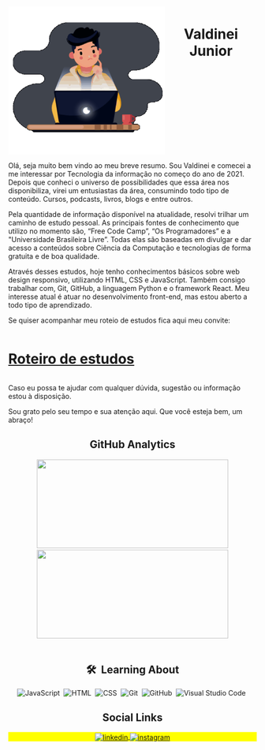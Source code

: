 <div align="center" style="display: flex">
  <img
    width="350em"
    height="300em"
    src="https://github.com/ValdineiJunior/ValdineiJunior/blob/main/animation_500_kv8i962g.gif"
  />

  <h1>
    Valdinei Junior
  </h1>
  
</div>

Olá, seja muito bem vindo ao meu breve resumo. Sou Valdinei e comecei a me interessar por Tecnologia da informação no começo do ano de 2021. Depois que conheci o universo de possibilidades que essa área nos disponibiliza, virei um entusiastas da área, consumindo todo tipo de conteúdo. Cursos, podcasts, livros, blogs e entre outros.

Pela quantidade de informação disponível na atualidade, resolvi trilhar um caminho de estudo pessoal. As principais fontes de conhecimento que utilizo no momento são, “Free Code Camp”, “Os Programadores” e a "Universidade Brasileira Livre”. Todas elas são baseadas em divulgar e dar acesso a conteúdos sobre Ciência da Computação e tecnologias de forma gratuita e de boa qualidade.

Através desses estudos, hoje tenho conhecimentos básicos sobre web design responsivo, utilizando HTML, CSS e JavaScript. Também consigo trabalhar com, Git, GitHub, a linguagem Python e o framework React. Meu interesse atual é atuar no desenvolvimento front-end, mas estou aberto a todo tipo de aprendizado.

Se quiser acompanhar meu roteio de estudos fica aqui meu convite:


<div align="center" style="display: flex">
    <h1><a href="https://github.com/ValdineiJunior/roteiro-de-estudos">Roteiro de estudos</a></h1>
</div>

Caso eu possa te ajudar com qualquer dúvida, sugestão ou informação estou à disposição.

Sou grato pelo seu tempo e sua atenção aqui. Que você esteja bem, um abraço!

</div>

<h2 align="center">GitHub Analytics</h2>

<div align="center">
  <a href="https://github.com/ValdineiJunior">
    <img
      width="388"
      height="180em"
      src="https://github-readme-stats.vercel.app/api?username=ValdineiJunior&show_icons=true&theme=tokyonight&include_all_commits=true&count_private=true"
    />
    <img
      width="388"
      height="180em"
      src="https://github-readme-stats.vercel.app/api/top-langs/?username=ValdineiJunior&layout=compact&langs_count=7&theme=tokyonight"
    />
  </a>
</div>
<br />
<div align="center">
  
  ## 🛠 &nbsp;Learning About
  ![JavaScript](https://img.shields.io/badge/-JavaScript-05122A?style=flat&logo=javascript)&nbsp;
  ![HTML](https://img.shields.io/badge/-HTML-05122A?style=flat&logo=HTML5)&nbsp;
  ![CSS](https://img.shields.io/badge/-CSS-05122A?style=flat&logo=CSS3&logoColor=1572B6)&nbsp;
  ![Git](https://img.shields.io/badge/-Git-05122A?style=flat&logo=git)&nbsp;
  ![GitHub](https://img.shields.io/badge/-GitHub-05122A?style=flat&logo=github)&nbsp;
  ![Visual Studio
  Code](https://img.shields.io/badge/-Visual%20Studio%20Code-05122A?style=flat&logo=visual-studio-code&logoColor=007ACC)&nbsp;

  <h2 align="center">Social Links</h2>

  <p align="center" style="background: yellow">
    <a
      href="https://www.linkedin.com/in/valdinei-de-paula-junior-009634230/"
      target="_blank"
    >
      <img
        align="center"
        src="https://img.shields.io/badge/-ValdineiJunior-05122A?style=flat&logo=linkedin"
        alt="linkedin"
      />
    </a>
    <a href="https://www.instagram.com/valdineidepaulajunior/" target="_blank">
      <img
        align="center"
        src="https://img.shields.io/badge/-ValdineiJunior-05122A?style=flat&logo=instagram"
        alt="instagram"
      />
    </a>
  </p>
</div>
